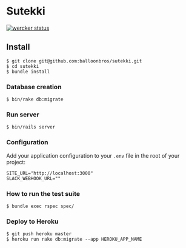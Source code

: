 # Sutekki

[![wercker status](https://app.wercker.com/status/19f939fdce34758be860c4ddb244e951/m "wercker status")](https://app.wercker.com/project/bykey/19f939fdce34758be860c4ddb244e951)

## Install

```
$ git clone git@github.com:balloonbros/sutekki.git
$ cd sutekki
$ bundle install
```

### Database creation

```
$ bin/rake db:migrate
```

### Run server

```
$ bin/rails server
```

### Configuration

Add your application configuration to your `.env` file in the root of your project:

```
SITE_URL="http://localhost:3000"
SLACK_WEBHOOK_URL=""
```

### How to run the test suite

```
$ bundle exec rspec spec/
```

### Deploy to Heroku

```
$ git push heroku master
$ heroku run rake db:migrate --app HEROKU_APP_NAME
```
